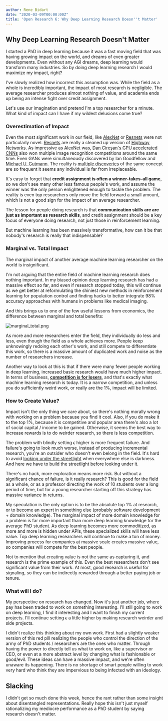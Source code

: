 ```yaml
---
author: Rene Bidart
date: "2020-03-09T00:00:00Z"
title: 'Open Research 6: Why Deep Learning Research Doesn''t Matter'
---
```


## Why Deep Learning Research Doesn't Matter
I started a PhD in deep learning because it was a fast moving field that was having growing impact on the world, and dreams of even greater developments. Even without any AGI dreams, deep learning would transform many industries. So by doing deep learning research I would maximize my impact, right? 

I've slowly realized how incorrect this assumption was. While the field as a whole is incredibly important, the impact of most research is negligible. The average researcher produces almost nothing of value, and academia ends up being an intense fight over credit assignment. 

Let's use our imagination and pretend I'm a top researcher for a minute. What kind of impact can I have if my wildest delusions come true?

### Overestimation of Impact
Even the most significant work in our field, like [AlexNet](https://papers.nips.cc/paper/4824-imagenet-classification-with-deep-convolutional-neural-networks) or [Resnets](https://arxiv.org/abs/1512.03385) were not particularly novel. [Resnets](https://arxiv.org/abs/1512.03385) are really a cleaned up version of [Highway Networks](https://arxiv.org/abs/1505.00387). As impressive as [AlexNet](https://papers.nips.cc/paper/4824-imagenet-classification-with-deep-convolutional-neural-networks) was, [Dan Cireşan's GPU accelerated CNNs](https://arxiv.org/abs/1202.2745) also won multiple image recognition competitions around the same time. Even GANs were simultaneously discovered by Ian Goodfellow and [Michael U. Gutmann](https://arxiv.org/abs/1407.4981). The reality is [multiple discoveries](https://en.wikipedia.org/wiki/Multiple_discovery) of the same concept are so frequent it seems any individual is far from irreplaceable. 

It's easy to forget that **credit assignment is often a winner-takes-all game**, so we don't see many other less famous people's work, and assume the winner was the only person enlightened enough to tackle the problem. The reality is even top researchers only move the field forward a small amount, which is not a good sign for the impact of an average researcher.

The lesson for people doing research is that **communication skills are are just as important as research skills**, and credit assignment should be a key focus of everyone doing research, not just those in reinforcement learning. 

But machine learning has been massively transformative, how can it be that nobody's research is really that indispensable?

### Marginal vs. Total Impact
The marginal impact of another average machine learning researcher on the world is insignificant.

I'm not arguing that the entire field of machine learning research does nothing important. In my biased opinion deep learning research has had a massive effect so far, and even if research stopped today, this will continue as we get better at reformulating the shiniest new methods in reinforcement learning for population control and finding hacks to better integrate 98% accuracy approaches with humans in problems like medical imaging. 

And this brings us to one of the few useful lessons from economics, the difference between marginal and total benefits:

![marginal_total.png](../marginal_total.png)

As more and more researchers enter the field, they individually do less and less, even though the field as a whole achieves more. People keep unknowingly redoing each other's work, and still compete to differentiate this work, so there is a massive amount of duplicated work and noise as the number of researchers increase.

Another way to look at this is that if there were many fewer people working in deep learning, increased basic research would have much higher impact. In terms of business, [**competition is for losers**](https://www.youtube.com/watch?v=3Fx5Q8xGU8k), and that's exactly what machine learning research is today. It is a narrow competition, and unless you do sufficiently weird work, or really are the 1%, impact will be limited.

### How to Create Value?
Impact isn't the only thing we care about, so there's nothing morally wrong with working on a problem because you find it cool. Also, if you do make it to the top 1%, because it is competitive and popular area there's also a lot of social capital / income to be gained. Otherwise, it seems the best way to increase rewards is to do weirder research, so there is less competition. 

The problem with blindly setting $\epsilon$ higher is more frequent failure. And failure's going to look much worse, instead of producing incremental research, you're an outsider who doesn't even belong in the field. It's hard to avoid [looking under the streetlight](https://en.wikipedia.org/wiki/Streetlight_effect) when everywhere else is darkness. And here we have to build the streetlight before looking under it.

There's no hack, more exploration means more risk. But without a significant chance of failure, is it really research? This is good for the field as a whole, or as a professor directing the work of 10 students over a long period of time, but for a young researcher starting off this strategy has massive variance in returns.

My speculation is the only option is to be the absolute top 1% at research, or to become an expert in something else (probably software development + domain knowledge). The marginal impact of more domain knowledge for a problem is far more important than more deep learning knowledge for the average PhD student. As deep learning becomes more commoditized, as more and more is hidden under APIs, these specialized skills will have less value. Top deep learning researchers will continue to make a ton of money. Improving process for companies at massive scale creates massive value, so companies will compete for the best people.

Not to mention that creating value is not the same as capturing it, and research is the prime example of this. Even the best researchers don't see significant value from their work. At most, good research is useful for signaling, so they can be indirectly rewarded through a better paying job or tenure.


### What will I do?
My perspective on research has changed. Now it's just another job, where pay has been traded to work on something interesting. I'll still going to work on deep learning, I find it interesting and I want to finish my current projects. I'll continue setting $\epsilon$ a little higher by making research weirder and side projects.

I didn't realize this thinking about my own work. First had a slightly weaker version of this red pill realizing the people who control the direction of the army of PhD students / researchers are the ones who matter. Through having the power to directly tell us what to work on, like a supervisor or CEO, or even at a more abstract level by changing what is fashionable or good/evil. These ideas can have a massive impact, and we're often unaware its happening. There is no shortage of smart people willing to work very hard who think they are impervious to being infected with an ideology.


## Slacking
I didn't get so much done this week, hence the rant rather than some insight about disentangled representations. Really hope this isn't just myself rationalizing my mediocre performance as a PhD student by saying research doesn't matter.




